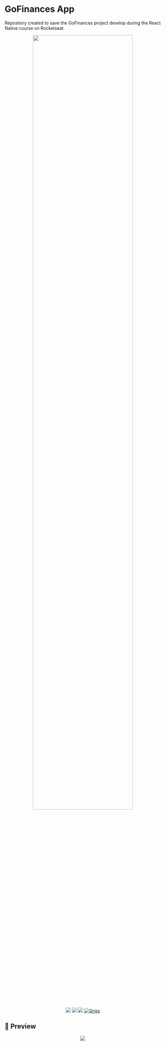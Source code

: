 # GoFinances App
Repository created to save the GoFinances project develop during the React Native course on Rocketseat.
        
<p align="center">
 <img src="https://user-images.githubusercontent.com/30303558/162344391-0b2adb60-8d34-47fe-8df0-5c08595a9ae2.png" width="80%">
</p>
<p align="center">          
 <img src="https://img.shields.io/badge/React_Native-20232A?style=for-the-badge&logo=react&logoColor=61DAFB">
 <img src="https://img.shields.io/badge/styled--components-DB7093?style=for-the-badge&logo=styled-components&logoColor=white">
 <img src="https://img.shields.io/badge/TypeScript-007ACC?style=for-the-badge&logo=typescript&logoColor=whit">
  <a href="https://www.figma.com/file/xsaxUO4zc0m2uCfsKezfma/GoFinances-Ignite-(Copy)"><img alt="Qries" src="https://img.shields.io/badge/Figma-F24E1E?style=for-the-badge&logo=figma&logoColor=white"></a>
</p>

## 👀 Preview
<p align="center">
 <img src="https://user-images.githubusercontent.com/30303558/162341859-44320290-e3af-4ae0-9db1-bfc46fe1199d.gif">
</p>
